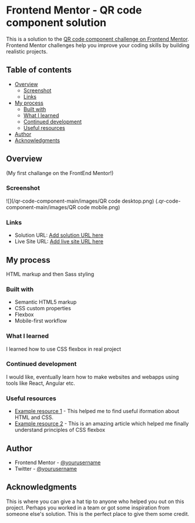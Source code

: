 # Frontend Mentor - QR code component solution

This is a solution to the [QR code component challenge on Frontend Mentor](https://www.frontendmentor.io/challenges/qr-code-component-iux_sIO_H). Frontend Mentor challenges help you improve your coding skills by building realistic projects. 


## Table of contents

- [Overview](#overview)
  - [Screenshot](#screenshot)
  - [Links](#links)
- [My process](#my-process)
  - [Built with](#built-with)
  - [What I learned](#what-i-learned)
  - [Continued development](#continued-development)
  - [Useful resources](#useful-resources)
- [Author](#author)
- [Acknowledgments](#acknowledgments)


## Overview

(My first challange on the FrontEnd Mentor!)


### Screenshot

![](/qr-code-component-main/images/QR code desktop.png)
(.qr-code-component-main/images/QR code mobile.png)


### Links

- Solution URL: [Add solution URL here](https://your-solution-url.com)
- Live Site URL: [Add live site URL here](https://your-live-site-url.com)


## My process

HTML markup and then Sass styling

### Built with

- Semantic HTML5 markup
- CSS custom properties
- Flexbox
- Mobile-first workflow


### What I learned

I learned how to use CSS flexbox in real project


### Continued development

I would like, eventually learn how to make websites and webapps using tools like React, Angular etc.


### Useful resources

- [Example resource 1](https://www.example.com) - This helped me to find useful iformation about HTML and CSS.
- [Example resource 2](https://www.example.com) - This is an amazing article which helped me finally understand principles of CSS flexbox


## Author

- Frontend Mentor - [@yourusername](https://www.frontendmentor.io/profile/yourusername)
- Twitter - [@yourusername](https://www.twitter.com/yourusername)


## Acknowledgments

This is where you can give a hat tip to anyone who helped you out on this project. Perhaps you worked in a team or got some inspiration from someone else's solution. This is the perfect place to give them some credit.